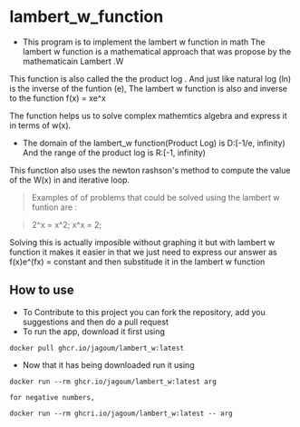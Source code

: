 # lambert_w_function

- This program is to implement the lambert w function in math
The lambert w function is a mathematical approach that was propose by the mathematicain Lambert .W

This function is also called the the product log . And just like natural log (ln) is the inverse of the funtion (e), The lambert w function is also and inverse to the function f(x) = xe^x

The function helps us to solve complex mathemtics algebra and express it in terms of w(x).

- The domain of the lambert_w function(Product Log) is D:[-1/e, infinity)
And the range of the product log is R:[-1, infinity)

This function also uses the newton rashson's method to compute the value of the W(x) in and iterative loop.

> Examples of of problems that could be solved using the lambert w funtion are :

> 2^x = x^2;
x^x = 2;

 Solving this is actually imposible without graphing it but with lambert w function it makes it easier in that we just need to express our answer as f(x)e^(fx) = constant and then substitude it in the lambert w function

 ## How to use

 - To Contribute to this project you can fork the repository, add you suggestions and then do a pull request
 - To run the app, download it first using 
 ```
 docker pull ghcr.io/jagoum/lambert_w:latest
 ```

 -  Now that it has being downloaded run it using 
 ```
 docker run --rm ghcr.io/jagoum/lambert_w:latest arg
 
 for negative numbers, 

 docker run --rm ghcri.io/jagoum/lambert_w:latest -- arg

 ``` 
